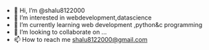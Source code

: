 - 👋 Hi, I’m @shalu8122000
- 👀 I’m interested in webdevelopment,datascience
- 🌱 I’m currently learning web development ,python&c programming
- 💞️ I’m looking to collaborate on ...
- 📫 How to reach me shalu8122000@gmail.com

<!---
shalu8122000/shalu8122000 is a ✨ special ✨ repository because its `README.md` (this file) appears on your GitHub profile.
You can click the Preview link to take a look at your changes.
--->
